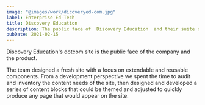 ```yaml
---
image: "@images/work/dicoveryed-com.jpg"
label: Enterprise Ed-Tech
title: Discovery Education
description: The public face of  Discovery Education  and their suite of products and solutions.
pubDate: 2021-02-15
---
```


Discovery Education's dotcom site is the public face of the company and the product.

The team designed a fresh site with a focus on extendable and reusable components. From a development perspective we spent the time to audit and inventory the content needs of the site, then designed and developed a series of content blocks that could be themed and adjusted to quickly produce any page that would appear on the site.
